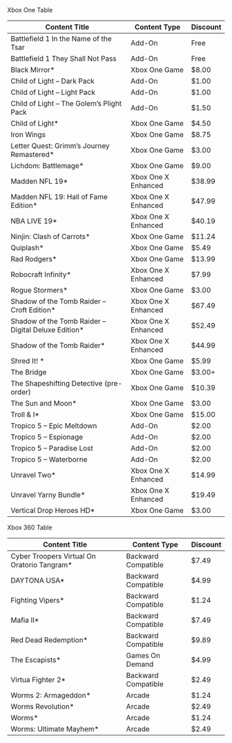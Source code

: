 
Xbox One Table

Content Title | Content Type | Discount
---|------|---
Battlefield 1 In the Name of the Tsar | Add-On | Free
Battlefield 1 They Shall Not Pass | Add-On | Free
Black Mirror* | Xbox One Game | $8.00
Child of Light – Dark Pack | Add-On | $1.00
Child of Light – Light Pack | Add-On | $1.00
Child of Light – The Golem’s Plight Pack | Add-On | $1.50
Child of Light* | Xbox One Game | $4.50
Iron Wings | Xbox One Game | $8.75
Letter Quest: Grimm’s Journey Remastered* | Xbox One Game | $3.00
Lichdom: Battlemage* | Xbox One Game | $9.00
Madden NFL 19* | Xbox One X Enhanced | $38.99
Madden NFL 19: Hall of Fame Edition* | Xbox One X Enhanced | $47.99
NBA LIVE 19* | Xbox One X Enhanced | $40.19
Ninjin: Clash of Carrots* | Xbox One Game | $11.24
Quiplash* | Xbox One Game | $5.49
Rad Rodgers* | Xbox One Game | $13.99
Robocraft Infinity* | Xbox One X Enhanced | $7.99
Rogue Stormers* | Xbox One Game | $3.00
Shadow of the Tomb Raider – Croft Edition* | Xbox One X Enhanced | $67.49
Shadow of the Tomb Raider – Digital Deluxe Edition* | Xbox One X Enhanced | $52.49
Shadow of the Tomb Raider* | Xbox One X Enhanced | $44.99
Shred It! * | Xbox One Game | $5.99
The Bridge | Xbox One Game | $3.00+
The Shapeshifting Detective (pre-order) | Xbox One Game | $10.39
The Sun and Moon* | Xbox One Game | $3.00
Troll & I* | Xbox One Game | $15.00
Tropico 5 – Epic Meltdown | Add-On | $2.00
Tropico 5 – Espionage | Add-On | $2.00
Tropico 5 – Paradise Lost | Add-On | $2.00
Tropico 5 – Waterborne | Add-On | $2.00
Unravel Two* | Xbox One X Enhanced | $14.99
Unravel Yarny Bundle* | Xbox One X Enhanced | $19.49
Vertical Drop Heroes HD* | Xbox One Game | $3.00

Xbox 360 Table

Content Title | Content Type | Discount
---|------|---
Cyber Troopers Virtual On Oratorio Tangram* | Backward Compatible | $7.49
DAYTONA USA* | Backward Compatible | $4.99
Fighting Vipers* | Backward Compatible | $1.24
Mafia II* | Backward Compatible | $7.49
Red Dead Redemption* | Backward Compatible | $9.89
The Escapists* | Games On Demand | $4.99
Virtua Fighter 2* | Backward Compatible | $2.49
Worms 2: Armageddon* | Arcade | $1.24
Worms Revolution* | Arcade | $2.49
Worms* | Arcade | $1.24
Worms: Ultimate Mayhem* | Arcade | $2.49
